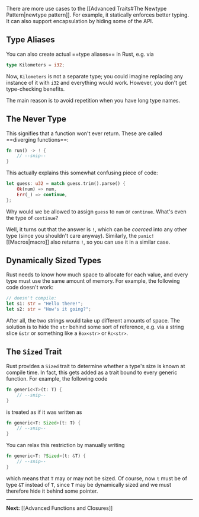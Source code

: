 There are more use cases to the [[Advanced Traits#The Newtype Pattern|newtype pattern]]. For example, it statically enforces better typing. It can also support encapsulation by hiding some of the API.

## Type Aliases

You can also create actual ==type aliases== in Rust, e.g. via

```rust
type Kilometers = i32;
```

Now, `Kilometers` is not a separate type; you could imagine replacing any instance of it with `i32` and everything would work. However, you don't get type-checking benefits.

The main reason is to avoid repetition when you have long type names.

## The Never Type

This signifies that a function won't ever return. These are called ==diverging functions==:

```rust
fn run() -> ! {
	// --snip--
}
```

This actually explains this somewhat confusing piece of code:

```rust
let guess: u32 = match guess.trim().parse() {
	Ok(num) => num,
	Err(_) => continue,
};
```

Why would we be allowed to assign `guess` to `num` or `continue`. What's even the type of `continue`?

Well, it turns out that the answer is `!`, which can be *coerced* into any other type (since you shouldn't care anyway). Similarly, the `panic!` [[Macros|macro]] also returns `!`, so you can use it in a similar case.

## Dynamically Sized Types

Rust needs to know how much space to allocate for each value, and every type must use the same amount of memory. For example, the following code doesn't work:

```rust
// doesn't compile:
let s1: str = "Hello there!";
let s2: str = "How's it going?";
```

After all, the two strings would take up different amounts of space. The solution is to hide the `str` behind some sort of reference, e.g. via a string slice `&str` or something like a `Box<str>` or `Rc<str>`.

## The `Sized` Trait

Rust provides a `Sized` trait to determine whether a type's size is known at compile time. In fact, this gets added as a trait bound to every generic function. For example, the following code

```rust
fn generic<T>(t: T) {
    // --snip--
}
```

is treated as if it was written as

```rust
fn generic<T: Sized>(t: T) {
    // --snip--
}
```

You can relax this restriction by manually writing

```rust
fn generic<T: ?Sized>(t: &T) {
    // --snip--
}
```

which means that `T` may or may not be sized. Of course, now `t` must be of type `&T` instead of `T`, since `T` may be dynamically sized and we must therefore hide it behind some pointer.

---

**Next:** [[Advanced Functions and Closures]]